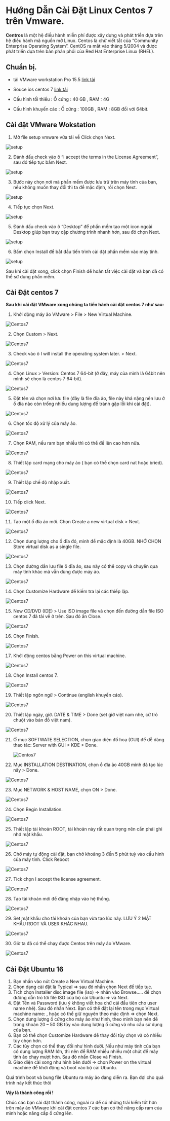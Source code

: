 
# Hướng Dẫn Cài Đặt Linux Centos 7 trên Vmware.
**Centros** là một hệ điều hành miễn phí được xây dựng và phát triển dựa trên hệ điều hành mã nguồn mở Linux. Centos là chữ viết tắt của “Community Enterprise Operating System”. CentOS ra mắt vào tháng 5/2004 và được phát triển dựa trên bản phân phối của Red Hat Enterprise Linux (RHEL).

## Chuẩn bị. 
+ tải VMware workstation Pro 15.5 [link tải](https://www.vmware.com/products/workstation-pro/workstation-pro-evaluation.html)

+ Souce ios centos 7 [link tải]( www.centos.org/download/)

+ Cấu hình tối thiểu : Ổ cứng : 40 GB , RAM : 4G

+ Cấu hình khuyến cáo : Ổ cứng : 100GB , RAM : 8GB đối với 64bit.

## Cài đặt VMware Wokstation

1. Mở file setup vmware vừa tải về Click chọn Next.

![setup](https://tungphatcomputer.com/images/upload/images/buoc-1-cai-dat-vmware.jpg)


2. Đánh dấu check vào ô “I accept the terms in the License Agreement”, sau đó tiếp tục bấm Next.

![setup](https://tungphatcomputer.com/images/upload/images/buoc-2-cai-dat-vmware.jpg)


3. Bước này chọn nơi mà phần mềm được lưu trữ trên máy tính của bạn, nếu không muốn thay đổi thì ta để mặc định, rồi chọn Next.

![setup](https://tungphatcomputer.com/images/upload/images/buoc-3-cai-dat-vmware.jpg)


4. Tiếp tục chọn Next.

![setup](https://tungphatcomputer.com/images/upload/images/buoc-4-cai-dat-vmware.jpg)


5. Đánh dấu check vào ô “Desktop” để phần mềm tạo một icon ngoài Desktop giúp bạn truy cập chương trình nhanh hơn, sau đó chọn Next.

![setup](https://tungphatcomputer.com/images/upload/images/buoc-5-cai-dat-vmware.jpg)


6. Bấm chọn Install để bắt đầu tiến trình cài đặt phần mềm vào máy tính.

![setup](https://tungphatcomputer.com/images/upload/images/buoc-6-cai-dat-vmware.jpg)


Sau khi cài đặt xong, click chọn Finish để hoàn tất việc cài đặt và bạn đã có thể sử dụng phần mềm.

## Cài Đặt centos 7
  **Sau khi cài đặt VMware xong chúng ta tiến hành cài đặt centos 7 như sau:**

1. Khởi động máy ảo VMware > File > New Virtual Machine.

![Centos7](https://tungphatcomputer.com/images/upload/images/buoc-1-cai-dat-centos.jpg)


2. Chọn Custom > Next.

![Centos7](https://tungphatcomputer.com/images/upload/images/buoc-2-cai-dat-centos.jpg)


3. Check vào ô I will install the operating system later. > Next.

![Centos7](https://tungphatcomputer.com/images/upload/images/buoc-3-cai-dat-centos.jpg)


4. Chọn Linux > Version: Centos 7 64-bit (ở đây, máy của mình là 64bit nên mình sẽ chọn là centos 7 64-bit).

![Centos7](https://tungphatcomputer.com/images/upload/images/buoc-4-cai-dat-centos.jpg)


5. Đặt tên và chọn nơi lưu file (đây là file đĩa ảo, file này khá nặng nên lưu ở ổ đĩa nào còn trống nhiều dung lượng để tránh gặp lỗi khi cài đặt).

![Centos7](https://tungphatcomputer.com/images/upload/images/buoc-5-cai-dat-centos.jpg)


6. Chọn tốc độ xử lý của máy ảo.

![Centos7](https://tungphatcomputer.com/images/upload/images/buoc-6-cai-dat-centos.jpg)


7. Chọn RAM,  nếu ram bạn nhiều thì có thể để lên cao hơn nữa.

![Centos7](https://tungphatcomputer.com/images/upload/images/buoc-7-cai-dat-centos.jpg)


8. Thiết lập card mạng cho máy ảo ( bạn có thể chọn card nat hoặc bried).

![Centos7](https://tungphatcomputer.com/images/upload/images/buoc-8-cai-dat-centos.jpg)


9. Thiết lập chế độ nhập xuất.

![Centos7](https://tungphatcomputer.com/images/upload/images/buoc-9-cai-dat-centos.jpg)


10. Tiếp click Next.

![Centos7](https://tungphatcomputer.com/images/upload/images/buoc-10-cai-dat-centos.jpg)


11. Tạo một ổ đĩa ảo mới. Chọn Create a new virtual disk > Next. 

![Centos7](https://tungphatcomputer.com/images/upload/images/buoc-11-cai-dat-centos.jpg)


12. Chọn dung lượng cho ổ đĩa đó, mình để mặc định là 40GB. NHỚ CHỌN Store virtual disk as a single file. 

![Centos7](https://tungphatcomputer.com/images/upload/images/buoc-12-cai-dat-centos.jpg)


13. Chọn đường dẫn lưu file ổ đĩa ảo, sau này có thể copy và chuyển qua máy tính khác mã vẫn dùng được máy ảo.

![Centos7](https://tungphatcomputer.com/images/upload/images/buoc-13-cai-dat-centos.jpg)


14. Chọn Customize Hardware để kiếm tra lại các thiếp lập.

![Centos7](https://tungphatcomputer.com/images/upload/images/buoc-14-cai-dat-centos.jpg)


15. New CD/DVD  (IDE) > Use ISO image file và chọn đến đường dẫn file ISO centos 7 đã tải về ở trên. Sau đó ấn Close.

![Centos7](https://tungphatcomputer.com/images/upload/images/buoc-15-cai-dat-centos.jpg)


16. Chọn Finish.

![Centos7](https://tungphatcomputer.com/images/upload/images/buoc-16-cai-dat-centos.jpg)


17. Khởi động centos bằng Power on this virtual machine.

![Centos7](https://tungphatcomputer.com/images/upload/images/buoc-17-cai-dat-centos.jpg)


18. Chọn Install centos 7. 

![Centos7](https://tungphatcomputer.com/images/upload/images/buoc-18-cai-dat-centos.jpg)


19. Thiết lập ngôn ngữ > Continue (english khuyến cáo).

![Centos7](https://tungphatcomputer.com/images/upload/images/buoc-19-cai-dat-centos.jpg)


20. Thiết lập ngày, giờ. DATE & TIME > Done (set giờ việt nam nhé, cứ trỏ chuột vào bản đồ việt nam). 

![Centos7](https://tungphatcomputer.com/images/upload/images/buoc-20-cai-dat-centos.jpg)


21. Ở mục SOFTWATE SELECTION, chọn giao diện đồ hoạ (GUI) để dễ dàng thao tác:
      Server with GUI > KDE > Done. 
      
      ![Centos7](https://tungphatcomputer.com/images/upload/images/buoc-21-cai-dat-centos.jpg)
      
      
22. Mục INSTALLATION DESTINATION, chọn ổ đĩa ảo 40GB mình đã tạo lúc nãy > Done. 

![Centos7](https://tungphatcomputer.com/images/upload/images/buoc-22-cai-dat-centos.jpg)


23. Mục NETWORK & HOST NAME, chọn ON > Done. 

![Centos7](https://tungphatcomputer.com/images/upload/images/buoc-23-cai-dat-centos.jpg)


24. Chọn Begin Installation. 

![Centos7](https://tungphatcomputer.com/images/upload/images/buoc-24-cai-dat-centos.jpg)


25. Thiết lập tài khoản ROOT, tài khoản này rất quan trọng nên cần phải ghi nhớ mật khẩu.

![Centos7](https://tungphatcomputer.com/images/upload/images/buoc-25-cai-dat-centos.jpg)


26. Chờ máy tự động cài đặt, bạn chờ khoảng 3 đến 5 phút tuỳ vào cấu hình của máy tính. Click Reboot

![Centos7](https://tungphatcomputer.com/images/upload/images/buoc-26-cai-dat-centos.jpg)

27. Tick chọn I accept the license agreement. 

![Centos7](https://tungphatcomputer.com/images/upload/images/buoc-27-cai-dat-centos.jpg)


28. Tạo tài khoản mới để đăng nhập vào hệ thống.

![Centos7](https://tungphatcomputer.com/images/upload/images/buoc-28-cai-dat-centos.jpg)


29. Set mật khẩu cho tài khoản của bạn vừa tạo lúc nãy. LƯU Ý 2 MẬT KHẨU ROOT VÀ USER KHÁC NHAU.

![Centos7](https://tungphatcomputer.com/images/upload/images/buoc-29-cai-dat-centos.jpg)


30. Giờ ta đã có thể chạy được Centos trên máy ảo VMware.

![Centos7](https://tungphatcomputer.com/images/upload/images/buoc-30-cai-dat-centos.jpg)


## Cài Đặt Ubuntu 16

1. Bạn nhấn vào nút Create a New Virtual Machine.
2. Chọn dạng cài đặt là Typical => sau đó nhấn chọn Next để tiếp tục.
3. Tích chọn Installer disc image file (iso) => nhấn vào Browse..... để chọn đường dẫn trỏ tới file ISO của bộ cài Ubuntu => và Next.
4. Đặt Tên và Password (lưu ý không viết hoa chữ cái đầu tiên cho user name nhé). Sau đó nhấn Next.
    Bạn có thể đặt lại tên trong mục Virtual machine name: , hoặc có thể giữ nguyên theo mặc định => chọn Next.
5. Chọn dung lượng ổ cứng cho máy ảo như hình, theo mình bạn nên để trong khoản 20 – 50 GB tùy vào dung lượng ổ cứng và nhu cầu sử dụng của bạn.
6. Bạn có thể chọn Customize Hardware để thay đổi tùy chọn và có nhiều tùy chọn hơn.
7. Các tùy chọn có thể thay đổi như hình dưới. Nếu như máy tính của bạn có dung lượng RAM lớn, thì nên để RAM nhiều nhiều một chút để máy tính ảo chạy mượt hơn.
    Sau đó nhấn Close và Finish.
8. Giao diện cài xong như hình bên dưới => chọn Power on the virtual machine để khởi động và boot vào bộ cài Ubuntu.

Quá trình boot và bung file Ubuntu ra máy ảo đang diễn ra. Bạn đợi cho quá trình này kết thúc thôi

**Vậy là thành công rồi !**


 

Chúc các bạn cài đặt thành công, ngoài ra để có những trải kiểm tốt hơn trên máy ảo VMware khi cài đặt centos 7 các bạn có thể năng cấp ram của mình hoặc nâng cấp ổ cứng lên. 
 
